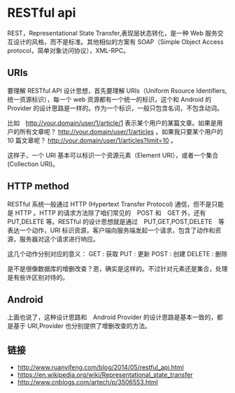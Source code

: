 # RESTful api

REST，Representational State Transfer,表现层状态转化，是一种 Web 服务交互设计的风格，而不是标准。其他相似的方案有 SOAP（Simple Object Access protocol，简单对象访问协议），XML-RPC。

## URIs

要理解 RESTful API 设计思想，首先要理解 URIs（Uniform Rsource Identifiers,统一资源标识），每一个 web 资源都有一个统一的标识，这个和 Android 的 Provider 的设计思路是一样的。作为一个标识，一般只包含名词，不包含动词。

比如　http://your.domain/user/1/article/1 表示某个用户的某篇文章。如果是用户的所有文章呢？ http://your.domain/user/1/articles 。如果我只要某个用户的 10 篇文章呢？ http://your.domain/user/1/articles?limit=10 。

这样子，一个 URI 基本可以标识一个资源元素（Element URI），或者一个集合(Collection URI)。

## HTTP method

RESTful 系统一般通过 HTTP (Hypertext Transfer Protocol) 通信，但不是只能是 HTTP 。HTTP 的请求方法除了咱们常见的　POST 和　GET 外，还有　PUT,DELETE 等。RESTful 的设计思想就是通过　PUT,GET,POST,DELETE　等表达一个动作，URI 标识资源，客户端向服务端发起一个请求，包含了动作和资源，服务器对这个请求进行响应。


这几个动作分别对应的意义：
GET : 获取
PUT : 更新
POST : 创建
DELETE : 删除

是不是很像数据库的增删改查？恩，确实是这样的。不过针对元素还是集合，处理是有些许区别对待的。

## Android

上面也说了，这种设计思路和　Android Provider 的设计思路是基本一致的，都是基于 URI,Provider 也分别提供了增删改查的方法。

## 链接
 * <http://www.ruanyifeng.com/blog/2014/05/restful_api.html>
 * <https://en.wikipedia.org/wiki/Representational_state_transfer>
 * <http://www.cnblogs.com/artech/p/3506553.html>